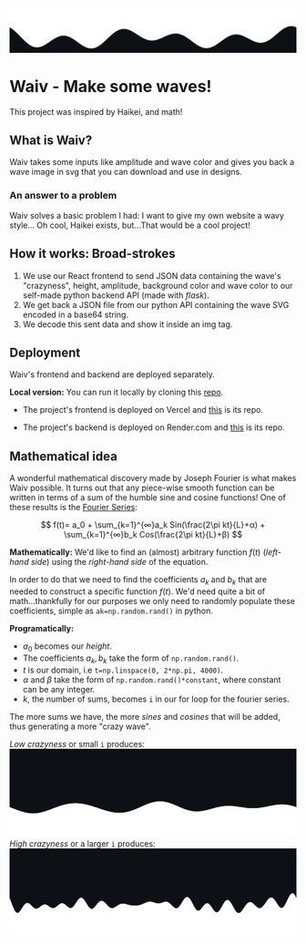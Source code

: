 ![banner](https://raw.githubusercontent.com/sebastianod/waveMaker/master/banner.svg)
# Waiv - Make some waves!

This project was inspired by Haikei, and math!

## What is Waiv?

Waiv takes some inputs like amplitude and wave color and gives you back a wave image in svg that you can download and use in designs.

### An answer to a problem
Waiv solves a basic problem I had: I want to give my own website a wavy style... Oh cool, Haikei exists, but...That would be a cool project!

## How it works: Broad-strokes

1. We use our React frontend to send JSON data containing the wave's "crazyness", height, amplitude, background color and wave color to our self-made python backend API (made with *flask*).
2. We get back a JSON file from our python API containing the wave SVG encoded in a base64 string.
3. We decode this sent data and show it inside an img tag.

## Deployment
Waiv's frontend and backend are deployed separately.

**Local version:** You can run it locally by cloning this [repo](https://github.com/sebastianod/waveMaker). 

* The project's frontend is deployed on Vercel and [this](https://github.com/sebastianod/waiv-client) is its repo.

* The project's backend is deployed on Render.com and [this](https://github.com/sebastianod/waiv-server) is its repo.

## Mathematical idea
A wonderful mathematical discovery made by Joseph Fourier is what makes Waiv possible. It turns out that any piece-wise smooth function can be written in terms of a sum of the humble sine and cosine functions! One of these results is the [Fourier Series](https://en.wikipedia.org/wiki/Fourier_series#):

$$
f(t)= a_0 + \sum_{k=1}^{∞}a_k Sin(\frac{2\pi kt}{L}+α) + \sum_{k=1}^{∞}b_k Cos(\frac{2\pi kt}{L}+β)
$$

**Mathematically:** We'd like to find an (almost) arbitrary function $f(t)$ (*left-hand side*) using the *right-hand side* of the equation.

In order to do that we need to find the coefficients $a_k$ and $b_k$ that are needed to construct a specific function $f(t)$. We'd need quite a bit of math...thankfully for our purposes we only need to randomly populate these coefficients, simple as `ak=np.random.rand()` in python.

**Programatically:**
* $a_0$ becomes our *height*.
* The coefficients $a_k,b_k$ take the form of `np.random.rand()`.
* $t$ is our domain, i.e `t=np.linspace(0, 2*np.pi, 4000)`.
* $\alpha$ and $\beta$ take the form of `np.random.rand()*constant`, where constant can be any integer.
* $k$, the number of sums, becomes `i` in our for loop for the fourier series.

The more sums we have, the more *sines* and *cosines* that will be added, thus generating a more "crazy wave".

*Low crazyness* or small `i` produces:
![Low crazyness](https://raw.githubusercontent.com/sebastianod/waveMaker/master/lowcrazy.svg)
*High crazyness* or a larger `i` produces:
![Low crazyness](https://raw.githubusercontent.com/sebastianod/waveMaker/master/highcrazy.svg)

